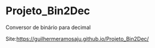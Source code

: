 # Projeto_Bin2Dec
 Conversor de binário para decimal
 
 Site:https://guilhermeramosaju.github.io/Projeto_Bin2Dec/
